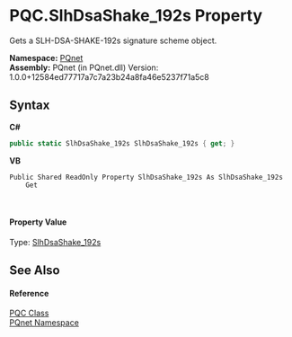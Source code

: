 # PQC.SlhDsaShake_192s Property 
 

Gets a SLH-DSA-SHAKE-192s signature scheme object.

**Namespace:**&nbsp;<a href="fc4f881f-e121-9cf0-ed49-65bf6b5a005d.md">PQnet</a><br />**Assembly:**&nbsp;PQnet (in PQnet.dll) Version: 1.0.0+12584ed77717a7c7a23b24a8fa46e5237f71a5c8

## Syntax

**C#**<br />
``` C#
public static SlhDsaShake_192s SlhDsaShake_192s { get; }
```

**VB**<br />
``` VB
Public Shared ReadOnly Property SlhDsaShake_192s As SlhDsaShake_192s
	Get
```

<br />

#### Property Value
Type: <a href="fa03fd29-c83e-2941-7dbc-90fb4be0ef5b.md">SlhDsaShake_192s</a>

## See Also


#### Reference
<a href="80837ae2-f212-0d05-93e2-94dabbb73c7f.md">PQC Class</a><br /><a href="fc4f881f-e121-9cf0-ed49-65bf6b5a005d.md">PQnet Namespace</a><br />